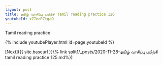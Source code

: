 ```yaml
---
layout: post
title: தமிழ் வாசிப்பு பயிற்சி Tamil reading practice 126
youtubeId: x77ecRZtgaQ
---
```

 
 
Tamil reading practice
 
 
 
 
 


{% include youtubePlayer.html id=page.youtubeId %}
 
[Next]({{ site.baseurl }}{% link  split1/_posts/2020-11-28-தமிழ் வாசிப்பு பயிற்சி tamil reading practice 125.md%})
 
